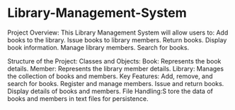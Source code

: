 # Library-Management-System
Project Overview:
This Library Management System will allow users to:
  Add books to the library.
  Issue books to library members.
  Return books.
  Display book information.
  Manage library members.
  Search for books.
  
Structure of the Project:
  Classes and Objects:
    Book: Represents the book details.
    Member: Represents the library member details.
    Library: Manages the collection of books and members.
  Key Features:
    Add, remove, and search for books.
    Register and manage members.
    Issue and return books.
    Display details of books and members.
  File Handling:S
    tore the data of books and members in text files for persistence.
